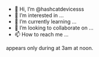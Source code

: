 - 👋 Hi, I’m @hashcatdevicesss
- 👀 I’m interested in ...
- 🌱 I’m currently learning ...
- 💞️ I’m looking to collaborate on ...
- 📫 How to reach me ...

<!---
hashcatdevicesss/hashcatdevicesss is a ✨ special ✨ repository because its `README.md` (this file) appears on your GitHub profile.
You can click the Preview link to take a look at your changes.
<---45.32 -----> appears only during at 3am at noon.
